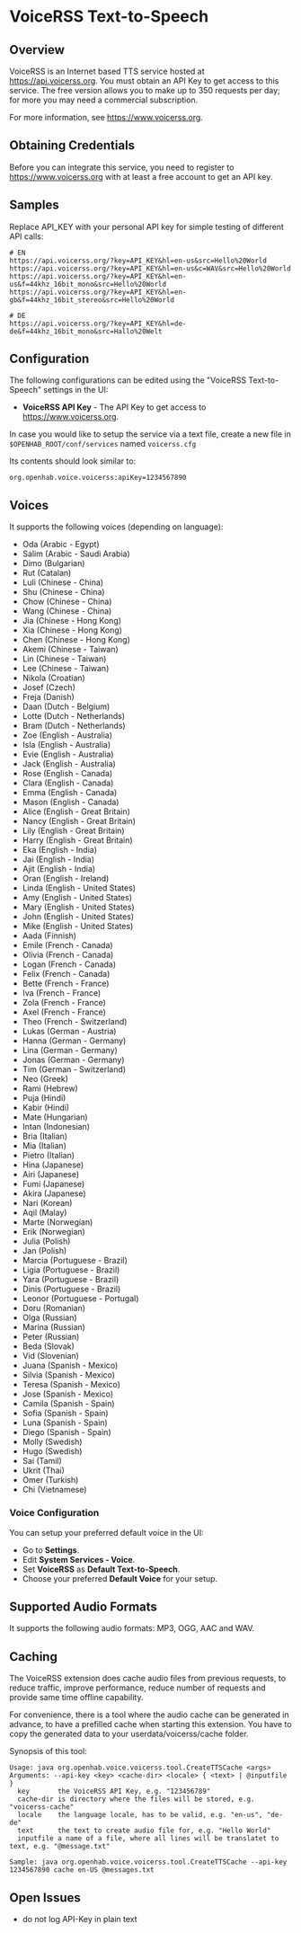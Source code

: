 # VoiceRSS Text-to-Speech

## Overview

VoiceRSS is an Internet based TTS service hosted at <https://api.voicerss.org>.
You must obtain an API Key to get access to this service.
The free version allows you to make up to 350 requests per day; for more you may need a commercial subscription.

For more information, see <https://www.voicerss.org>.

## Obtaining Credentials

Before you can integrate this service, you need to register to https://www.voicerss.org with at least a free account to get an API key.

## Samples

Replace API_KEY with your personal API key for simple testing of different API calls:

```
# EN
https://api.voicerss.org/?key=API_KEY&hl=en-us&src=Hello%20World
https://api.voicerss.org/?key=API_KEY&hl=en-us&c=WAV&src=Hello%20World
https://api.voicerss.org/?key=API_KEY&hl=en-us&f=44khz_16bit_mono&src=Hello%20World
https://api.voicerss.org/?key=API_KEY&hl=en-gb&f=44khz_16bit_stereo&src=Hello%20World

# DE
https://api.voicerss.org/?key=API_KEY&hl=de-de&f=44khz_16bit_mono&src=Hallo%20Welt
```

## Configuration

The following configurations can be edited using the "VoiceRSS Text-to-Speech" settings in the UI:

* **VoiceRSS API Key** - The API Key to get access to https://www.voicerss.org.

In case you would like to setup the service via a text file, create a new file in `$OPENHAB_ROOT/conf/services` named `voicerss.cfg`

Its contents should look similar to:

```
org.openhab.voice.voicerss:apiKey=1234567890
```

## Voices

It supports the following voices (depending on language):

* Oda (Arabic - Egypt)
* Salim (Arabic - Saudi Arabia)
* Dimo (Bulgarian)
* Rut (Catalan)
* Luli (Chinese - China)
* Shu (Chinese - China)
* Chow (Chinese - China)
* Wang (Chinese - China)
* Jia (Chinese - Hong Kong)
* Xia (Chinese - Hong Kong)
* Chen (Chinese - Hong Kong)
* Akemi (Chinese - Taiwan)
* Lin (Chinese - Taiwan)
* Lee (Chinese - Taiwan)
* Nikola (Croatian)
* Josef (Czech)
* Freja (Danish)
* Daan (Dutch - Belgium)
* Lotte (Dutch - Netherlands)
* Bram (Dutch - Netherlands)
* Zoe (English - Australia)
* Isla (English - Australia)
* Evie (English - Australia)
* Jack (English - Australia)
* Rose (English - Canada)
* Clara (English - Canada)
* Emma (English - Canada)
* Mason (English - Canada)
* Alice (English - Great Britain)
* Nancy (English - Great Britain)
* Lily (English - Great Britain)
* Harry (English - Great Britain)
* Eka (English - India)
* Jai (English - India)
* Ajit (English - India)
* Oran (English - Ireland)
* Linda (English - United States)
* Amy (English - United States)
* Mary (English - United States)
* John (English - United States)
* Mike (English - United States)
* Aada (Finnish)
* Emile (French - Canada)
* Olivia (French - Canada)
* Logan (French - Canada)
* Felix (French - Canada)
* Bette (French - France)
* Iva (French - France)
* Zola (French - France)
* Axel (French - France)
* Theo (French - Switzerland)
* Lukas (German - Austria)
* Hanna (German - Germany)
* Lina (German - Germany)
* Jonas (German - Germany)
* Tim (German - Switzerland)
* Neo (Greek)
* Rami (Hebrew)
* Puja (Hindi)
* Kabir (Hindi)
* Mate (Hungarian)
* Intan (Indonesian)
* Bria (Italian)
* Mia (Italian)
* Pietro (Italian)
* Hina (Japanese)
* Airi (Japanese)
* Fumi (Japanese)
* Akira (Japanese)
* Nari (Korean)
* Aqil (Malay)
* Marte (Norwegian)
* Erik (Norwegian)
* Julia (Polish)
* Jan (Polish)
* Marcia (Portuguese - Brazil)
* Ligia (Portuguese - Brazil)
* Yara (Portuguese - Brazil)
* Dinis (Portuguese - Brazil)
* Leonor (Portuguese - Portugal)
* Doru (Romanian)
* Olga (Russian)
* Marina (Russian)
* Peter (Russian)
* Beda (Slovak)
* Vid (Slovenian)
* Juana (Spanish - Mexico)
* Silvia (Spanish - Mexico)
* Teresa (Spanish - Mexico)
* Jose (Spanish - Mexico)
* Camila (Spanish - Spain)
* Sofia (Spanish - Spain)
* Luna (Spanish - Spain)
* Diego (Spanish - Spain)
* Molly (Swedish)
* Hugo (Swedish)
* Sai (Tamil)
* Ukrit (Thai)
* Omer (Turkish)
* Chi (Vietnamese)

### Voice Configuration

You can setup your preferred default voice in the UI:

* Go to **Settings**.
* Edit **System Services - Voice**.
* Set **VoiceRSS** as **Default Text-to-Speech**.
* Choose your preferred **Default Voice** for your setup.

## Supported Audio Formats

It supports the following audio formats: MP3, OGG, AAC and WAV.

## Caching

The VoiceRSS extension does cache audio files from previous requests, to reduce traffic, improve performance, reduce number of requests and provide same time offline capability.

For convenience, there is a tool where the audio cache can be generated in advance, to have a prefilled cache when starting this extension.
You have to copy the generated data to your userdata/voicerss/cache folder.

Synopsis of this tool:

```
Usage: java org.openhab.voice.voicerss.tool.CreateTTSCache <args>
Arguments: --api-key <key> <cache-dir> <locale> { <text> | @inputfile }
  key       the VoiceRSS API Key, e.g. "123456789"
  cache-dir is directory where the files will be stored, e.g. "voicerss-cache"
  locale    the language locale, has to be valid, e.g. "en-us", "de-de"
  text      the text to create audio file for, e.g. "Hello World"
  inputfile a name of a file, where all lines will be translatet to text, e.g. "@message.txt"

Sample: java org.openhab.voice.voicerss.tool.CreateTTSCache --api-key 1234567890 cache en-US @messages.txt
```


## Open Issues

* do not log API-Key in plain text
